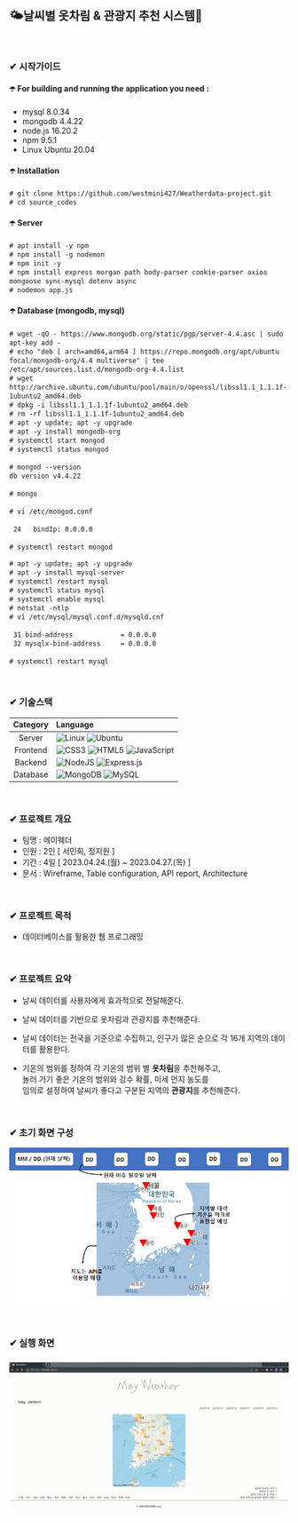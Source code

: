 ## 🌤️날씨별 옷차림 & 관광지 추천 시스템👗

<br/>

###  ✔ 시작가이드
#### ☂️ For building and running the application you need :
- mysql 8.0.34
- mongodb 4.4.22
- node.js 16.20.2
- npm 9.5.1
- Linux Ubuntu 20.04

#### ☂️ Installation
```
# git clone https://github.com/westmini427/Weatherdata-project.git
# cd source_codes
```
#### ☂️ Server
```
# apt install -y npm
# npm install -g nodemon
# npm init -y
# npm install express morgan path body-parser cookie-parser axios mongoose sync-mysql dotenv async
# nodemon app.js
```

#### ☂️ Database (mongodb, mysql)
```
# wget -qO - https://www.mongodb.org/static/pgp/server-4.4.asc | sudo apt-key add -
# echo "deb [ arch=amd64,arm64 ] https://repo.mongodb.org/apt/ubuntu focal/mongodb-org/4.4 multiverse" | tee /etc/apt/sources.list.d/mongodb-org-4.4.list
# wget http://archive.ubuntu.com/ubuntu/pool/main/o/openssl/libssl1.1_1.1.1f-1ubuntu2_amd64.deb
# dpkg -i libssl1.1_1.1.1f-1ubuntu2_amd64.deb
# rm -rf libssl1.1_1.1.1f-1ubuntu2_amd64.deb
# apt -y update; apt -y upgrade
# apt -y install mongodb-org
# systemctl start mongod
# systemctl status mongod

# mongod --version
db version v4.4.22

# mongo

# vi /etc/mongod.conf

 24   bindIp: 0.0.0.0

# systemctl restart mongod
```
```
# apt -y update; apt -y upgrade
# apt -y install mysql-server
# systemctl restart mysql
# systemctl status mysql
# systemctl enable mysql
# netstat -ntlp
# vi /etc/mysql/mysql.conf.d/mysqld.cnf

 31 bind-address            = 0.0.0.0
 32 mysqlx-bind-address     = 0.0.0.0

# systemctl restart mysql
```
<br/>

### ✔ 기술스택

|Category|Language|
|:--:|:--|
|Server|![Linux](https://img.shields.io/badge/Linux-FCC624?style=for-the-badge&logo=linux&logoColor=black) ![Ubuntu](https://img.shields.io/badge/Ubuntu-E95420?style=for-the-badge&logo=ubuntu&logoColor=white)|
|Frontend|![CSS3](https://img.shields.io/badge/css3-%231572B6.svg?style=for-the-badge&logo=css3&logoColor=white) ![HTML5](https://img.shields.io/badge/html5-%23E34F26.svg?style=for-the-badge&logo=html5&logoColor=white) ![JavaScript](https://img.shields.io/badge/javascript-%23323330.svg?style=for-the-badge&logo=javascript&logoColor=%23F7DF1E) |
|Backend|![NodeJS](https://img.shields.io/badge/node.js-6DA55F?style=for-the-badge&logo=node.js&logoColor=white) ![Express.js](https://img.shields.io/badge/express.js-%23404d59.svg?style=for-the-badge&logo=express&logoColor=%2361DAFB)|
|Database|![MongoDB](https://img.shields.io/badge/MongoDB-%234ea94b.svg?style=for-the-badge&logo=mongodb&logoColor=white) ![MySQL](https://img.shields.io/badge/mysql-%2300f.svg?style=for-the-badge&logo=mysql&logoColor=white)|

<br/>

### ✔ 프로젝트 개요

- 팀명 : 메이웨더
- 인원 : 2인 [ 서민희, 정지원 ]
- 기간 : 4일 [ 2023.04.24.(월) ~ 2023.04.27.(목) ]
- 문서 : Wireframe, Table configuration, API report, Architecture

<br/>

### ✔ 프로젝트 목적
- 데이터베이스를 활용한 웹 프로그래밍

<br/>

### ✔ 프로젝트 요약

- 날씨 데이터를 사용자에게 효과적으로 전달해준다.

- 날씨 데이터를 기반으로 옷차림과 관광지를 추천해준다.

- 날씨 데이터는 전국을 기준으로 수집하고, 인구가 많은 순으로 각 16개 지역의 데이터를 활용한다.

- 기온의 범위를 정하여 각 기온의 범위 별 **옷차림**을 추천해주고, <br/>
놀러 가기 좋은 기온의 범위와 강수 확률, 미세 먼지 농도를 <br/>
임의로 설정하여 날씨가 좋다고 구분된 지역의 **관광지**를 추천해준다.

<br/>


### ✔ 초기 화면 구성
![Alt text](wireframe.png)

<br/>

### ✔ 실행 화면
![Alt text](%EB%A9%94%EC%9D%B4%EC%9B%A8%EB%8D%94.gif)

